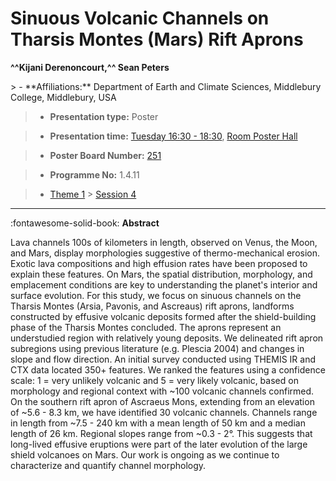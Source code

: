 # Sinuous Volcanic Channels on Tharsis Montes (Mars) Rift Aprons

**^^Kijani Derenoncourt,^^  Sean Peters**

<!-- more -->> - **Affiliations:** Department of Earth and Climate Sciences, Middlebury College, Middlebury, USA

> - **Presentation type:** Poster

> - **Presentation time:** [Tuesday 16:30 - 18:30](../sessions_comparison.md#__tabbed_2_6), [Room Poster Hall](../maps_venue.md#__tabbed_1_1)

> - **Poster Board Number:** [251](../map_poster_boards.md#tuesday)

> - **Programme No:** 1.4.11

> - [Theme 1](../theme1.md) > [Session 4](../sessions/session-1-4.md)

--- 

:fontawesome-solid-book: **Abstract**

Lava channels 100s of kilometers in length, observed on Venus, the Moon, and Mars, display morphologies suggestive of thermo-mechanical erosion. Exotic lava compositions and high effusion rates have been proposed to explain these features. On Mars, the spatial distribution, morphology, and emplacement conditions are key to understanding the planet's interior and surface evolution. For this study, we focus on sinuous channels on the Tharsis Montes (Arsia, Pavonis, and Ascreaus) rift aprons, landforms constructed by effusive volcanic deposits formed after the shield-building phase of the Tharsis Montes concluded. The aprons represent an understudied region with relatively young deposits.
We delineated rift apron subregions using previous literature (e.g. Plescia 2004) and changes in slope and flow direction. An initial survey conducted using THEMIS IR and CTX data located 350+ features. We ranked the features using a confidence scale: 1 = very unlikely volcanic and 5 = very likely volcanic, based on morphology and regional context with ~100 volcanic channels confirmed. On the southern rift apron of Ascraeus Mons, extending from an elevation of ~5.6 - 8.3 km, we have identified 30 volcanic channels. Channels range in length from ~7.5 - 240 km with a mean length of 50 km and a median length of 26 km. Regional slopes range from ~0.3 - 2°. This suggests that long-lived effusive eruptions were part of the later evolution of the large shield volcanoes on Mars. Our work is ongoing as we continue to characterize and quantify channel morphology.

